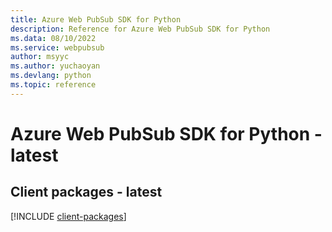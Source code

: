 ```yaml
---
title: Azure Web PubSub SDK for Python
description: Reference for Azure Web PubSub SDK for Python
ms.data: 08/10/2022
ms.service: webpubsub
author: msyyc
ms.author: yuchaoyan
ms.devlang: python
ms.topic: reference
---
```

# Azure Web PubSub SDK for Python - latest

## Client packages - latest
[!INCLUDE [client-packages](web-pubsub-client-index.md)]